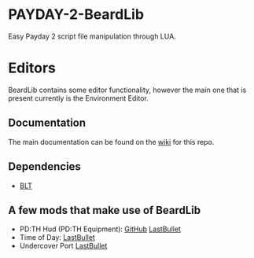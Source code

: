 # PAYDAY-2-BeardLib

Easy Payday 2 script file manipulation through LUA.

# Editors
BeardLib contains some editor functionality, however the main one that is present currently is the Environment Editor.

## Documentation
The main documentation can be found on the [wiki](https://github.com/GreatBigBushyBeard/PAYDAY-2-BeardLib/wiki) for this repo.

## Dependencies
* [BLT](https://github.com/JamesWilko/Payday-2-BLT)

## A few mods that make use of BeardLib
* PD:TH Hud (PD:TH Equipment): [GitHub](https://github.com/GreatBigBushyBeard/PAYDAY-2-PDTH-Hud/) [LastBullet](http://forums.lastbullet.net/mydownloads.php?action=view_down&did=682)
* Time of Day: [LastBullet](http://forums.lastbullet.net/mydownloads.php?action=view_down&did=14925)
* Undercover Port [LastBullet](http://forums.lastbullet.net/mydownloads.php?action=view_down&did=15298)